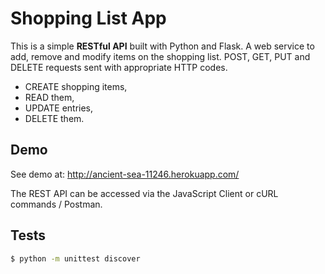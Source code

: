 # Shopping List App

This is a simple **RESTful API** built with Python and Flask. A web service to add, remove and modify items on the shopping list. POST, GET, PUT and DELETE requests sent with appropriate HTTP codes.

- CREATE shopping items,
- READ them,
- UPDATE entries,
- DELETE them.

## Demo

See demo at: http://ancient-sea-11246.herokuapp.com/

The REST API can be accessed via the JavaScript Client or cURL commands / Postman.

## Tests
```sh
$ python -m unittest discover

```
